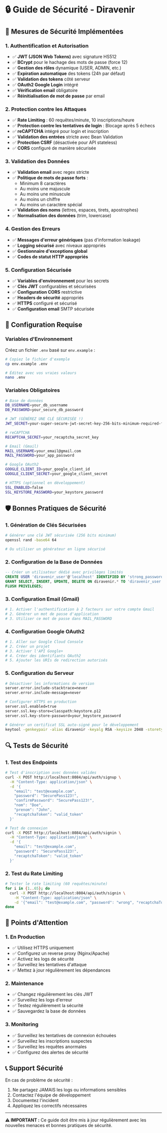 # 🔒 Guide de Sécurité - Diravenir

## 🚨 Mesures de Sécurité Implémentées

### 1. **Authentification et Autorisation**
- ✅ **JWT (JSON Web Tokens)** avec signature HS512
- ✅ **BCrypt** pour le hachage des mots de passe (force 12)
- ✅ **Gestion des rôles** dynamique (USER, ADMIN, etc.)
- ✅ **Expiration automatique** des tokens (24h par défaut)
- ✅ **Validation des tokens** côté serveur
- ✅ **OAuth2 Google Login** intégré
- ✅ **Vérification email** obligatoire
- ✅ **Réinitialisation de mot de passe** par email

### 2. **Protection contre les Attaques**
- ✅ **Rate Limiting** : 60 requêtes/minute, 10 inscriptions/heure
- ✅ **Protection contre les tentatives de login** : Blocage après 5 échecs
- ✅ **reCAPTCHA** intégré pour login et inscription
- ✅ **Validation des entrées** stricte avec Bean Validation
- ✅ **Protection CSRF** (désactivée pour API stateless)
- ✅ **CORS** configuré de manière sécurisée

### 3. **Validation des Données**
- ✅ **Validation email** avec regex stricte
- ✅ **Politique de mots de passe forts** :
  - Minimum 8 caractères
  - Au moins une majuscule
  - Au moins une minuscule
  - Au moins un chiffre
  - Au moins un caractère spécial
- ✅ **Validation des noms** (lettres, espaces, tirets, apostrophes)
- ✅ **Normalisation des données** (trim, lowercase)

### 4. **Gestion des Erreurs**
- ✅ **Messages d'erreur génériques** (pas d'information leakage)
- ✅ **Logging sécurisé** avec niveaux appropriés
- ✅ **Gestionnaire d'exceptions global**
- ✅ **Codes de statut HTTP appropriés**

### 5. **Configuration Sécurisée**
- ✅ **Variables d'environnement** pour les secrets
- ✅ **Clés JWT** configurables et sécurisées
- ✅ **Configuration CORS** restrictive
- ✅ **Headers de sécurité** appropriés
- ✅ **HTTPS** configuré et sécurisé
- ✅ **Configuration email** SMTP sécurisée

## 🔧 Configuration Requise

### Variables d'Environnement

Créez un fichier `.env` basé sur `env.example` :

```bash
# Copiez le fichier d'exemple
cp env.example .env

# Éditez avec vos vraies valeurs
nano .env
```

### Variables Obligatoires

```bash
# Base de données
DB_USERNAME=your_db_username
DB_PASSWORD=your_secure_db_password

# JWT (GÉNÉREZ UNE CLÉ SÉCURISÉE !)
JWT_SECRET=your-super-secure-jwt-secret-key-256-bits-minimum-required-for-hs512-algorithm

# reCAPTCHA
RECAPTCHA_SECRET=your_recaptcha_secret_key

# Email (Gmail)
MAIL_USERNAME=your_email@gmail.com
MAIL_PASSWORD=your_app_password

# Google OAuth2
GOOGLE_CLIENT_ID=your_google_client_id
GOOGLE_CLIENT_SECRET=your_google_client_secret

# HTTPS (optionnel en développement)
SSL_ENABLED=false
SSL_KEYSTORE_PASSWORD=your_keystore_password
```

## 🛡️ Bonnes Pratiques de Sécurité

### 1. **Génération de Clés Sécurisées**

```bash
# Générer une clé JWT sécurisée (256 bits minimum)
openssl rand -base64 64

# Ou utiliser un générateur en ligne sécurisé
```

### 2. **Configuration de la Base de Données**

```sql
-- Créer un utilisateur dédié avec privilèges limités
CREATE USER 'diravenir_user'@'localhost' IDENTIFIED BY 'strong_password';
GRANT SELECT, INSERT, UPDATE, DELETE ON diravenir.* TO 'diravenir_user'@'localhost';
FLUSH PRIVILEGES;
```

### 3. **Configuration Email (Gmail)**

```bash
# 1. Activer l'authentification à 2 facteurs sur votre compte Gmail
# 2. Générer un mot de passe d'application
# 3. Utiliser ce mot de passe dans MAIL_PASSWORD
```

### 4. **Configuration Google OAuth2**

```bash
# 1. Aller sur Google Cloud Console
# 2. Créer un projet
# 3. Activer l'API Google+ 
# 4. Créer des identifiants OAuth2
# 5. Ajouter les URIs de redirection autorisés
```

### 5. **Configuration du Serveur**

```bash
# Désactiver les informations de version
server.error.include-stacktrace=never
server.error.include-message=never

# Configurer HTTPS en production
server.ssl.enabled=true
server.ssl.key-store=classpath:keystore.p12
server.ssl.key-store-password=your_keystore_password

# Générer un certificat SSL auto-signé pour le développement
keytool -genkeypair -alias diravenir -keyalg RSA -keysize 2048 -storetype PKCS12 -keystore keystore.p12 -validity 3650
```

## 🔍 Tests de Sécurité

### 1. **Test des Endpoints**

```bash
# Test d'inscription avec données valides
curl -X POST http://localhost:8084/api/auth/signup \
  -H "Content-Type: application/json" \
  -d '{
    "email": "test@example.com",
    "password": "SecurePass123!",
    "confirmPassword": "SecurePass123!",
    "nom": "Doe",
    "prenom": "John",
    "recaptchaToken": "valid_token"
  }'

# Test de connexion
curl -X POST http://localhost:8084/api/auth/signin \
  -H "Content-Type: application/json" \
  -d '{
    "email": "test@example.com",
    "password": "SecurePass123!",
    "recaptchaToken": "valid_token"
  }'
```

### 2. **Test du Rate Limiting**

```bash
# Tester le rate limiting (60 requêtes/minute)
for i in {1..65}; do
  curl -X POST http://localhost:8084/api/auth/signin \
    -H "Content-Type: application/json" \
    -d '{"email": "test@example.com", "password": "wrong", "recaptchaToken": "token"}'
done
```

## 🚨 Points d'Attention

### 1. **En Production**
- ✅ Utilisez HTTPS uniquement
- ✅ Configurez un reverse proxy (Nginx/Apache)
- ✅ Activez les logs de sécurité
- ✅ Surveillez les tentatives d'attaque
- ✅ Mettez à jour régulièrement les dépendances

### 2. **Maintenance**
- ✅ Changez régulièrement les clés JWT
- ✅ Surveillez les logs d'erreur
- ✅ Testez régulièrement la sécurité
- ✅ Sauvegardez la base de données

### 3. **Monitoring**
- ✅ Surveillez les tentatives de connexion échouées
- ✅ Surveillez les inscriptions suspectes
- ✅ Surveillez les requêtes anormales
- ✅ Configurez des alertes de sécurité

## 📞 Support Sécurité

En cas de problème de sécurité :
1. Ne partagez JAMAIS les logs ou informations sensibles
2. Contactez l'équipe de développement
3. Documentez l'incident
4. Appliquez les correctifs nécessaires

---

**⚠️ IMPORTANT :** Ce guide doit être mis à jour régulièrement avec les nouvelles menaces et bonnes pratiques de sécurité. 